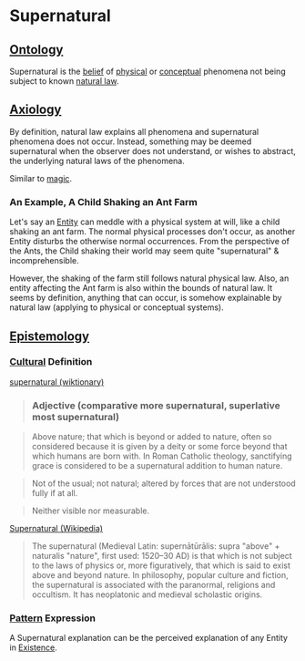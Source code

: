 # Supernatural

## [Ontology](./ontology.md)

Supernatural is the [belief](./belief.md) of [physical](physical-system.md) or [conceptual](./conceptual-system.md) phenomena not being subject to known [natural law](./natural-law.md).

## [Axiology](./axiology.md)

By definition, natural law explains all phenomena and supernatural phenomena does not occur. Instead, something may be deemed supernatural when the observer does not understand, or wishes to abstract, the underlying natural laws of the phenomena.

Similar to [magic](./magic.md).

### An Example, A Child Shaking an Ant Farm

Let's say an [Entity](./entity.md) can meddle with a physical system at will, like a child shaking an ant farm. The normal physical processes don't occur, as another Entity disturbs the otherwise normal occurrences. From the perspective of the Ants, the Child shaking their world may seem quite "supernatural" & incomprehensible.

However, the shaking of the farm still follows natural physical law. Also, an entity affecting the Ant farm is also within the bounds of natural law. It seems by definition, anything that can occur, is somehow explainable by natural law (applying to physical or conceptual systems).

## [Epistemology](./epistemology.md)

### [Cultural](./culture.md) Definition

<a href="http://en.wiktionary.org/wiki/supernatural" target="_blank">supernatural (wiktionary)</a>

> ### Adjective (comparative more supernatural, superlative most supernatural)

> Above nature; that which is beyond or added to nature, often so considered because it is given by a deity or some force beyond that which humans are born with. In Roman Catholic theology, sanctifying grace is considered to be a supernatural addition to human nature.

> Not of the usual; not natural; altered by forces that are not understood fully if at all.

> Neither visible nor measurable.

<a href="http://en.wikipedia.org/wiki/Supernatural" target="_blank">Supernatural (Wikipedia)</a>

> The supernatural (Medieval Latin: supernātūrālis: supra "above" + naturalis "nature", first used: 1520–30 AD) is that which is not subject to the laws of physics or, more figuratively, that which is said to exist above and beyond nature. In philosophy, popular culture and fiction, the supernatural is associated with the paranormal, religions and occultism. It has neoplatonic and medieval scholastic origins.

### [Pattern](./pattern.md) Expression

A Supernatural explanation can be the perceived explanation of any Entity in [Existence](./existence.md).
